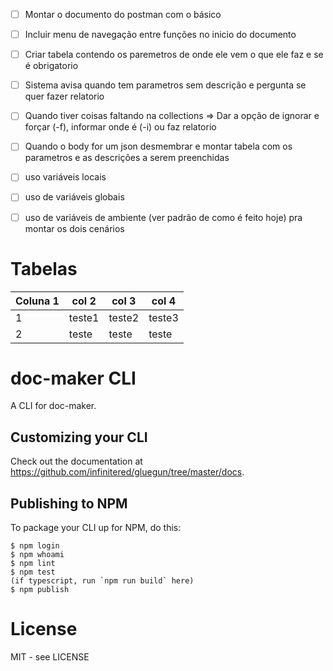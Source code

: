 - [ ] Montar o documento do postman com o básico
- [ ] Incluir menu de navegação entre funções no inicio do documento
- [ ] Criar tabela contendo os paremetros de onde ele vem o que ele faz e se é obrigatorio
- [ ] Sistema avisa quando tem parametros sem descrição e pergunta se quer fazer relatorio
- [ ] Quando tiver coisas faltando na collections => Dar a opção de ignorar e forçar (-f), informar onde é (-i) ou faz relatorio
- [ ] Quando o body for um json desmembrar e montar tabela com os parametros e as descrições a serem preenchidas
- [ ] uso variáveis locais
- [ ] uso de variáveis globais
- [ ] uso de variáveis de ambiente (ver padrão de como é feito hoje) pra montar os dois cenários


# Tabelas
Coluna 1 | col 2 | col 3 | col 4
---|---|---|---
1| teste1|teste2|teste3
2|teste|teste|teste

# doc-maker CLI

A CLI for doc-maker.

## Customizing your CLI

Check out the documentation at https://github.com/infinitered/gluegun/tree/master/docs.

## Publishing to NPM

To package your CLI up for NPM, do this:

```shell
$ npm login
$ npm whoami
$ npm lint
$ npm test
(if typescript, run `npm run build` here)
$ npm publish
```

# License

MIT - see LICENSE

